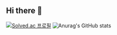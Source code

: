 ## Hi there 👋

[![Solved.ac
프로필](http://mazassumnida.wtf/api/v2/generate_badge?boj=boaz42)](https://solved.ac/boaz42)
![Anurag's GitHub stats](https://github-readme-stats.vercel.app/api?username=anuraghazra&show_icons=true&theme=radical)

<!--
**junwson9/junwson9** is a ✨ _special_ ✨ repository because its `README.md` (this file) appears on your GitHub profile.

Here are some ideas to get you started:

- 🔭 I’m currently working on ...
- 🌱 I’m currently learning ...
- 👯 I’m looking to collaborate on ...
- 🤔 I’m looking for help with ...
- 💬 Ask me about ...
- 📫 How to reach me: ...
- 😄 Pronouns: ...
- ⚡ Fun fact: ...
-->
